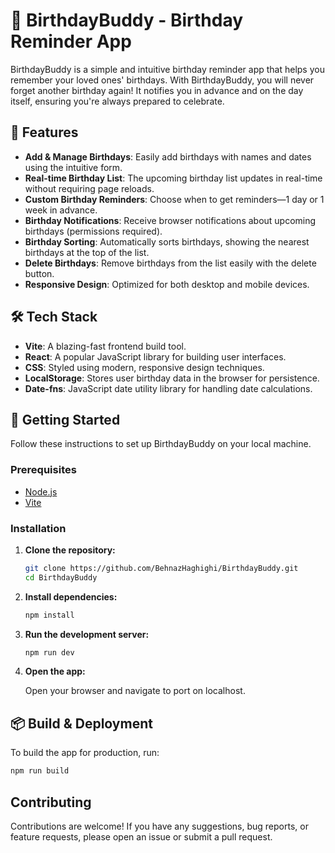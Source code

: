 # 🎉 BirthdayBuddy - Birthday Reminder App

BirthdayBuddy is a simple and intuitive birthday reminder app that helps you remember your loved ones' birthdays. With BirthdayBuddy, you will never forget another birthday again! It notifies you in advance and on the day itself, ensuring you're always prepared to celebrate.

## 🌟 Features

- **Add & Manage Birthdays**: Easily add birthdays with names and dates using the intuitive form.
- **Real-time Birthday List**: The upcoming birthday list updates in real-time without requiring page reloads.
- **Custom Birthday Reminders**: Choose when to get reminders—1 day or 1 week in advance.
- **Birthday Notifications**: Receive browser notifications about upcoming birthdays (permissions required).
- **Birthday Sorting**: Automatically sorts birthdays, showing the nearest birthdays at the top of the list.
- **Delete Birthdays**: Remove birthdays from the list easily with the delete button.
- **Responsive Design**: Optimized for both desktop and mobile devices.

## 🛠️ Tech Stack

- **Vite**: A blazing-fast frontend build tool.
- **React**: A popular JavaScript library for building user interfaces.
- **CSS**: Styled using modern, responsive design techniques.
- **LocalStorage**: Stores user birthday data in the browser for persistence.
- **Date-fns**: JavaScript date utility library for handling date calculations.

## 🚀 Getting Started

Follow these instructions to set up BirthdayBuddy on your local machine.

### Prerequisites

- [Node.js](https://nodejs.org/)
- [Vite](https://vitejs.dev/)

### Installation

1. **Clone the repository:**

    ```bash
    git clone https://github.com/BehnazHaghighi/BirthdayBuddy.git
    cd BirthdayBuddy
    ```

2. **Install dependencies:**

    ```bash
    npm install
    ```

3. **Run the development server:**

    ```bash
    npm run dev
    ```

4. **Open the app:**

    Open your browser and navigate to port on localhost.

## 📦 Build & Deployment

To build the app for production, run:

```bash
npm run build
```

## Contributing
Contributions are welcome! If you have any suggestions, bug reports, or feature requests, please open an issue or submit a pull request.